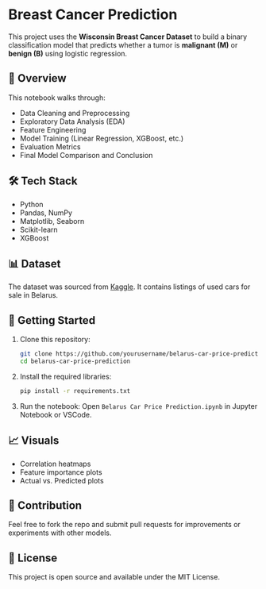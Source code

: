 # Breast Cancer Prediction

This project uses the **Wisconsin Breast Cancer Dataset** to build a binary classification model that predicts whether a tumor is **malignant (M)** or **benign (B)** using logistic regression.

## 📌 Overview

This notebook walks through:
- Data Cleaning and Preprocessing
- Exploratory Data Analysis (EDA)
- Feature Engineering
- Model Training (Linear Regression, XGBoost, etc.)
- Evaluation Metrics
- Final Model Comparison and Conclusion

## 🛠️ Tech Stack

- Python
- Pandas, NumPy
- Matplotlib, Seaborn
- Scikit-learn
- XGBoost

## 📊 Dataset

The dataset was sourced from [Kaggle](https://www.kaggle.com/). It contains listings of used cars for sale in Belarus.

## 🚀 Getting Started

1. Clone this repository:
   ```bash
   git clone https://github.com/yourusername/belarus-car-price-prediction.git
   cd belarus-car-price-prediction
   ```

2. Install the required libraries:
   ```bash
   pip install -r requirements.txt
   ```

3. Run the notebook:
   Open `Belarus Car Price Prediction.ipynb` in Jupyter Notebook or VSCode.

## 📈 Visuals

- Correlation heatmaps
- Feature importance plots
- Actual vs. Predicted plots

## 🤝 Contribution

Feel free to fork the repo and submit pull requests for improvements or experiments with other models.

## 📄 License

This project is open source and available under the MIT License.
